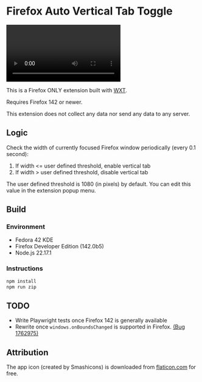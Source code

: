 # Firefox Auto Vertical Tab Toggle

<video src="https://github.com/user-attachments/assets/cc06ef4b-3996-448d-827a-85216857767d"  controls></video>

This is a Firefox ONLY extension built with [WXT](https://wxt.dev/).

Requires Firefox 142 or newer.

This extension does not collect any data nor send any data to any server.

## Logic

Check the width of currently focused Firefox window periodically (every 0.1 second):

1. If width <= user defined threshold, enable vertical tab
2. If width > user defined threshold, disable vertical tab

The user defined threshold is 1080 (in pixels) by default.
You can edit this value in the extension popup menu.

## Build

### Environment

- Fedora 42 KDE
- Firefox Developer Edition (142.0b5)
- Node.js 22.17.1

### Instructions

```bash
npm install
npm run zip
```

## TODO

- Write Playwright tests once Firefox 142 is generally available
- Rewrite once `windows.onBoundsChanged` is supported in Firefox. [(Bug 1762975)](https://bugzilla.mozilla.org/show_bug.cgi?id=1762975)

## Attribution

The app icon (created by Smashicons) is downloaded from [flaticon.com](https://www.flaticon.com/free-icon/network_660484) for free.
